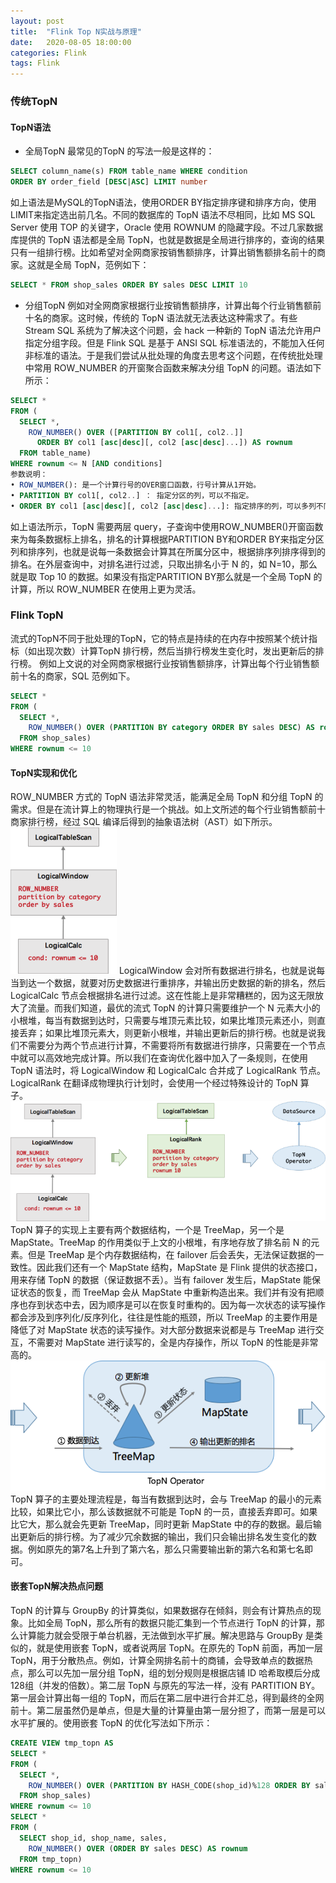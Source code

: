 ```yaml
---
layout: post
title:  "Flink Top N实战与原理"
date:   2020-08-05 18:00:00
categories: Flink
tags: Flink
---
```

### 传统TopN
#### TopN语法
* 全局TopN
最常见的TopN 的写法一般是这样的：
``` sql
SELECT column_name(s) FROM table_name WHERE condition 
ORDER BY order_field [DESC|ASC] LIMIT number
```
如上语法是MySQL的TopN语法，使用ORDER BY指定排序键和排序方向，使用LIMIT来指定选出前几名。不同的数据库的 TopN 语法不尽相同，比如 MS SQL Server 使用 TOP 的关键字，Oracle 使用 ROWNUM 的隐藏字段。不过几家数据库提供的 TopN 语法都是全局 TopN，也就是数据是全局进行排序的，查询的结果只有一组排行榜。比如希望对全网商家按销售额排序，计算出销售额排名前十的商家。这就是全局 TopN，范例如下：
``` sql
SELECT * FROM shop_sales ORDER BY sales DESC LIMIT 10
```

* 分组TopN
例如对全网商家根据行业按销售额排序，计算出每个行业销售额前十名的商家。这时候，传统的 TopN 语法就无法表达这种需求了。有些 Stream SQL 系统为了解决这个问题，会 hack 一种新的 TopN 语法允许用户指定分组字段。但是 Flink SQL 是基于 ANSI SQL 标准语法的，不能加入任何非标准的语法。于是我们尝试从批处理的角度去思考这个问题，在传统批处理中常用 ROW_NUMBER 的开窗聚合函数来解决分组 TopN 的问题。语法如下所示：
``` sql
SELECT *
FROM (
  SELECT *,
    ROW_NUMBER() OVER ([PARTITION BY col1[, col2..]]
      ORDER BY col1 [asc|desc][, col2 [asc|desc]...]) AS rownum
  FROM table_name)
WHERE rownum <= N [AND conditions]
参数说明：
• ROW_NUMBER(): 是一个计算行号的OVER窗口函数，行号计算从1开始。
• PARTITION BY col1[, col2..] ： 指定分区的列，可以不指定。
• ORDER BY col1 [asc|desc][, col2 [asc|desc]...]: 指定排序的列，可以多列不同排序方向。
```
如上语法所示，TopN 需要两层 query，子查询中使用ROW_NUMBER()开窗函数来为每条数据标上排名，排名的计算根据PARTITION BY和ORDER BY来指定分区列和排序列，也就是说每一条数据会计算其在所属分区中，根据排序列排序得到的排名。在外层查询中，对排名进行过滤，只取出排名小于 N 的，如 N=10，那么就是取 Top 10 的数据。如果没有指定PARTITION BY那么就是一个全局 TopN 的计算，所以 ROW_NUMBER 在使用上更为灵活。

### Flink TopN
流式的TopN不同于批处理的TopN，它的特点是持续的在内存中按照某个统计指标（如出现次数）计算TopN 排行榜，然后当排行榜发生变化时，发出更新后的排行榜。
例如上文说的对全网商家根据行业按销售额排序，计算出每个行业销售额前十名的商家，SQL 范例如下。
``` sql
SELECT *
FROM (
  SELECT *,
    ROW_NUMBER() OVER (PARTITION BY category ORDER BY sales DESC) AS rownum
  FROM shop_sales)
WHERE rownum <= 10
```
#### TopN实现和优化
ROW_NUMBER 方式的 TopN 语法非常灵活，能满足全局 TopN 和分组 TopN 的需求。但是在流计算上的物理执行是一个挑战。如上文所述的每个行业销售额前十商家排行榜，经过 SQL 编译后得到的抽象语法树（AST）如下所示。
![map_shuffle](/assets/img/topn1.png)
LogicalWindow 会对所有数据进行排名，也就是说每当到达一个数据，就要对历史数据进行重排序，并输出历史数据的新的排名，然后 LogicalCalc 节点会根据排名进行过滤。这在性能上是非常糟糕的，因为这无限放大了流量。而我们知道，最优的流式 TopN 的计算只需要维护一个 N 元素大小的小根堆，每当有数据到达时，只需要与堆顶元素比较，如果比堆顶元素还小，则直接丢弃；如果比堆顶元素大，则更新小根堆，并输出更新后的排行榜。也就是说我们不需要分为两个节点进行计算，不需要将所有数据进行排序，只需要在一个节点中就可以高效地完成计算。所以我们在查询优化器中加入了一条规则，在使用 TopN 语法时，将 LogicalWindow 和 LogicalCalc 合并成了 LogicalRank 节点。LogicalRank 在翻译成物理执行计划时，会使用一个经过特殊设计的 TopN 算子。  
![map_shuffle](/assets/img/topn2.png)
TopN 算子的实现上主要有两个数据结构，一个是 TreeMap，另一个是 MapState。TreeMap 的作用类似于上文的小根堆，有序地存放了排名前 N 的元素。但是 TreeMap 是个内存数据结构，在 failover 后会丢失，无法保证数据的一致性。因此我们还有一个 MapState 结构，MapState 是 Flink 提供的状态接口，用来存储 TopN 的数据（保证数据不丢）。当有 failover 发生后，MapState 能保证状态的恢复，而 TreeMap 会从 MapState 中重新构造出来。我们并有没有把顺序也存到状态中去，因为顺序是可以在恢复时重构的。因为每一次状态的读写操作都会涉及到序列化/反序列化，往往是性能的瓶颈，所以 TreeMap 的主要作用是降低了对 MapState 状态的读写操作。对大部分数据来说都是与 TreeMap 进行交互，不需要对 MapState 进行读写的，全是内存操作，所以 TopN 的性能是非常高的。
![map_shuffle](/assets/img/topn3.png)
TopN 算子的主要处理流程是，每当有数据到达时，会与 TreeMap 的最小的元素比较，如果比它小，那么该数据就不可能是 TopN 的一员，直接丢弃即可。如果比它大，那么就会先更新 TreeMap，同时更新 MapState 中的存的数据。最后输出更新后的排行榜。为了减少冗余数据的输出，我们只会输出排名发生变化的数据。例如原先的第7名上升到了第六名，那么只需要输出新的第六名和第七名即可。

#### 嵌套TopN解决热点问题
TopN 的计算与 GroupBy 的计算类似，如果数据存在倾斜，则会有计算热点的现象。比如全局 TopN，那么所有的数据只能汇集到一个节点进行 TopN 的计算，那么计算能力就会受限于单台机器，无法做到水平扩展。解决思路与 GroupBy 是类似的，就是使用嵌套 TopN，或者说两层 TopN。在原先的 TopN 前面，再加一层 TopN，用于分散热点。例如，计算全网排名前十的商铺，会导致单点的数据热点，那么可以先加一层分组 TopN，组的划分规则是根据店铺 ID 哈希取模后分成128组（并发的倍数）。第二层 TopN 与原先的写法一样，没有 PARTITION BY。第一层会计算出每一组的 TopN，而后在第二层中进行合并汇总，得到最终的全网前十。第二层虽然仍是单点，但是大量的计算量由第一层分担了，而第一层是可以水平扩展的。使用嵌套 TopN 的优化写法如下所示：
``` sql
CREATE VIEW tmp_topn AS
SELECT *
FROM (
  SELECT *,
    ROW_NUMBER() OVER (PARTITION BY HASH_CODE(shop_id)%128 ORDER BY sales DESC) AS rownum
  FROM shop_sales)
WHERE rownum <= 10
SELECT *
FROM (
  SELECT shop_id, shop_name, sales,
    ROW_NUMBER() OVER (ORDER BY sales DESC) AS rownum
  FROM tmp_topn)
WHERE rownum <= 10
```
